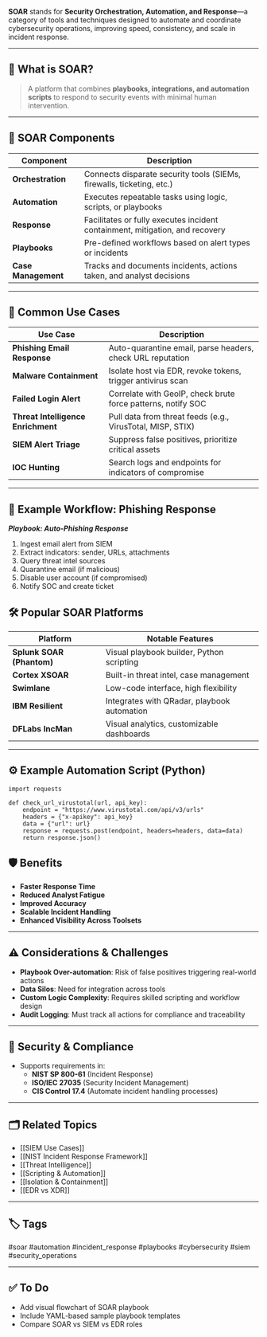 **SOAR** stands for **Security Orchestration, Automation, and Response**—a category of tools and techniques designed to automate and coordinate cybersecurity operations, improving speed, consistency, and scale in incident response.

---

## 🎯 What is SOAR?

> A platform that combines **playbooks, integrations, and automation scripts** to respond to security events with minimal human intervention.

---

## 🧩 SOAR Components

| Component        | Description                                                                 |
|------------------|-----------------------------------------------------------------------------|
| **Orchestration**| Connects disparate security tools (SIEMs, firewalls, ticketing, etc.)       |
| **Automation**   | Executes repeatable tasks using logic, scripts, or playbooks                |
| **Response**     | Facilitates or fully executes incident containment, mitigation, and recovery|
| **Playbooks**    | Pre-defined workflows based on alert types or incidents                     |
| **Case Management**| Tracks and documents incidents, actions taken, and analyst decisions       |

---

## 🔄 Common Use Cases

| Use Case                            | Description                                                       |
|-------------------------------------|-------------------------------------------------------------------|
| **Phishing Email Response**         | Auto-quarantine email, parse headers, check URL reputation        |
| **Malware Containment**            | Isolate host via EDR, revoke tokens, trigger antivirus scan       |
| **Failed Login Alert**              | Correlate with GeoIP, check brute force patterns, notify SOC      |
| **Threat Intelligence Enrichment** | Pull data from threat feeds (e.g., VirusTotal, MISP, STIX)        |
| **SIEM Alert Triage**              | Suppress false positives, prioritize critical assets               |
| **IOC Hunting**                    | Search logs and endpoints for indicators of compromise             |

---

## 🧠 Example Workflow: Phishing Response

***Playbook: Auto-Phishing Response***
1. Ingest email alert from SIEM
2. Extract indicators: sender, URLs, attachments
3. Query threat intel sources
4. Quarantine email (if malicious)
5. Disable user account (if compromised)
6. Notify SOC and create ticket

## 🛠️ Popular SOAR Platforms

|Platform|Notable Features|
|---|---|
|**Splunk SOAR (Phantom)**|Visual playbook builder, Python scripting|
|**Cortex XSOAR**|Built-in threat intel, case management|
|**Swimlane**|Low-code interface, high flexibility|
|**IBM Resilient**|Integrates with QRadar, playbook automation|
|**DFLabs IncMan**|Visual analytics, customizable dashboards|

---

## ⚙️ Example Automation Script (Python)

```
import requests

def check_url_virustotal(url, api_key):
    endpoint = "https://www.virustotal.com/api/v3/urls"
    headers = {"x-apikey": api_key}
    data = {"url": url}
    response = requests.post(endpoint, headers=headers, data=data)
    return response.json()
```

## 🛡️ Benefits

- **Faster Response Time**
- **Reduced Analyst Fatigue**
- **Improved Accuracy**
- **Scalable Incident Handling**
- **Enhanced Visibility Across Toolsets**

---

## ⚠️ Considerations & Challenges

- **Playbook Over-automation**: Risk of false positives triggering real-world actions
- **Data Silos**: Need for integration across tools
- **Custom Logic Complexity**: Requires skilled scripting and workflow design
- **Audit Logging**: Must track all actions for compliance and traceability

---

## 🔐 Security & Compliance

- Supports requirements in:
    - **NIST SP 800-61** (Incident Response)
    - **ISO/IEC 27035** (Security Incident Management)
    - **CIS Control 17.4** (Automate incident handling processes)

---

## 🗂 Related Topics

- [[SIEM Use Cases]]
- [[NIST Incident Response Framework]]
- [[Threat Intelligence]]
- [[Scripting & Automation]]
- [[Isolation & Containment]]
- [[EDR vs XDR]]

---

## 🏷 Tags

#soar #automation #incident_response #playbooks #cybersecurity #siem #security_operations

---

## ✅ To Do

-  Add visual flowchart of SOAR playbook
-  Include YAML-based sample playbook templates
-  Compare SOAR vs SIEM vs EDR roles
